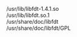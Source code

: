 /usr/lib/libfdt-1.4.1.so  
/usr/lib/libfdt.so.1  
/usr/share/doc/libfdt  
/usr/share/doc/libfdt/GPL  
